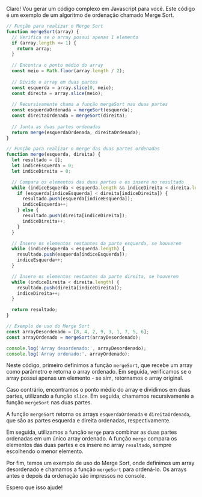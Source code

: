 Claro! Vou gerar um código complexo em Javascript para você. Este código é um exemplo de um algoritmo de ordenação chamado Merge Sort.

```javascript
// Função para realizar o Merge Sort
function mergeSort(array) {
  // Verifica se o array possui apenas 1 elemento
  if (array.length <= 1) {
    return array;
  }
  
  // Encontra o ponto médio do array
  const meio = Math.floor(array.length / 2);
  
  // Divide o array em duas partes
  const esquerda = array.slice(0, meio);
  const direita = array.slice(meio);
  
  // Recursivamente chama a função mergeSort nas duas partes
  const esquerdaOrdenada = mergeSort(esquerda);
  const direitaOrdenada = mergeSort(direita);
  
  // Junta as duas partes ordenadas
  return merge(esquerdaOrdenada, direitaOrdenada);
}

// Função para realizar o merge das duas partes ordenadas
function merge(esquerda, direita) {
  let resultado = [];
  let indiceEsquerda = 0;
  let indiceDireita = 0;

  // Compara os elementos das duas partes e os insere no resultado
  while (indiceEsquerda < esquerda.length && indiceDireita < direita.length) {
    if (esquerda[indiceEsquerda] < direita[indiceDireita]) {
      resultado.push(esquerda[indiceEsquerda]);
      indiceEsquerda++;
    } else {
      resultado.push(direita[indiceDireita]);
      indiceDireita++;
    }
  }

  // Insere os elementos restantes da parte esquerda, se houverem
  while (indiceEsquerda < esquerda.length) {
    resultado.push(esquerda[indiceEsquerda]);
    indiceEsquerda++;
  }

  // Insere os elementos restantes da parte direita, se houverem
  while (indiceDireita < direita.length) {
    resultado.push(direita[indiceDireita]);
    indiceDireita++;
  }

  return resultado;
}

// Exemplo de uso do Merge Sort
const arrayDesordenado = [8, 4, 2, 9, 3, 1, 7, 5, 6];
const arrayOrdenado = mergeSort(arrayDesordenado);

console.log('Array desordenado:', arrayDesordenado);
console.log('Array ordenado:', arrayOrdenado);
```

Neste código, primeiro definimos a função `mergeSort`, que recebe um array como parâmetro e retorna o array ordenado. Em seguida, verificamos se o array possui apenas um elemento - se sim, retornamos o array original.

Caso contrário, encontramos o ponto médio do array e dividimos em duas partes, utilizando a função `slice`. Em seguida, chamamos recursivamente a função `mergeSort` nas duas partes.

A função `mergeSort` retorna os arrays `esquerdaOrdenada` e `direitaOrdenada`, que são as partes esquerda e direita ordenadas, respectivamente.

Em seguida, utilizamos a função `merge` para combinar as duas partes ordenadas em um único array ordenado. A função `merge` compara os elementos das duas partes e os insere no array `resultado`, sempre escolhendo o menor elemento.

Por fim, temos um exemplo de uso do Merge Sort, onde definimos um array desordenado e chamamos a função `mergeSort` para ordená-lo. Os arrays antes e depois da ordenação são impressos no console.

Espero que isso ajude!